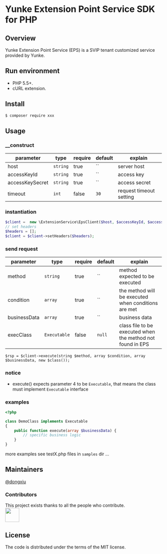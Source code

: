 # Yunke Extension Point Service SDK for PHP

## Overview

Yunke Extension Point Service (EPS) is a SVIP tenant customized service provided by Yunke.


## Run environment
- PHP 5.5+.
- cURL extension.

## Install

```sh
$ composer require xxx
```

## Usage

### __construct
| parameter | type | require | default | explain |
| --- | --- | --- | --- | --- |
| host | `string` | true | `` | server host |
| accessKeyId | `string` | true | `` | access key |
| accessKeySecret | `string` | true | `` | access secret |
| timeout | `int` | false | `30` | request timeout setting |

### instantiation
```php
$client =  new \ExtensionService\EpsClient($host, $accessKeyId, $accessKeySecret);
// set headers
$headers = [];
$client = $client->setHeaders($headers);
```

### send request
| parameter | type | require | default | explain |
| --- | --- | --- | --- | --- |
| method | `string` | true | `` | method expected to be executed |
| condition | `array` | true | `` | the method will be executed when conditions are met |
| businessData | `array` | true | `` | business data |
| execClass | `Executable` | false | `null` | class file to be executed when the method not found in EPS |
```
$rsp = $client->execute(string $method, array $condition, array $businessData, new $class());
```

### notice
- execute() expects parameter 4 to be `Executable`, that means the class must implement `Executable` interface

### examples
```php
<?php

class DemoClass implements Executable 
{
    public function execute(array $businessData) {
        // specific business logic
    }
}
```
more examples see testX.php files in `samples` dir ...

## Maintainers
[@dongxiu](yaodx01@mingyuanyun.com)

### Contributors
This project exists thanks to all the people who contribute. 
<br/>
<img src="https://wework.qpic.cn/wwhead/nMl9ssowtibVGyrmvBiaibzDmwbPnGNr4WpZQpE7J0pBKCibHKZCiaueHUC9cicpUnVqSMNCU1cfJvmck/0" height="45" width="45" />

## License
The code is distributed under the terms of the MIT license.


